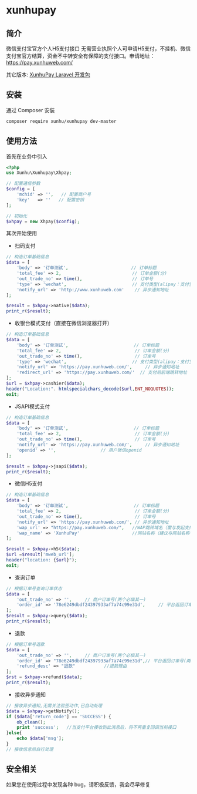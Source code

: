 # xunhupay

## 简介
微信支付宝官方个人H5支付接口 无需营业执照个人可申请H5支付，不挂机、微信支付宝官方结算，资金不中转安全有保障的支付接口。申请地址：https://pay.xunhuweb.com/

其它版本: [XunhuPay Laravel 开发包](https://gitee.com/wpweixin/xunhupay-laravel)

## 安装

通过 Composer 安装

```bash
composer require xunhu/xunhupay dev-master
```

## 使用方法

首先在业务中引入

```php
<?php
use Xunhu\Xunhupay\Xhpay;

// 配置通信参数
$config = [
    'mchid' => '',   // 配置商户号
    'key'   => ''   // 配置密钥
];

// 初始化
$xhpay = new Xhpay($config);
```

其次开始使用

- 扫码支付

```php
// 构造订单基础信息
$data = [
    'body' => '订单测试',                        // 订单标题
    'total_fee' => 2,                           // 订单金额(分)
    'out_trade_no' => time(),                   // 订单号
    'type' => 'wechat',                         // 支付类型(alipay：支付宝，wechat：微信)不填默认为wechat
    'notify_url' => 'http://www.xunhuweb.com'    // 异步通知地址
];

$result = $xhpay->native($data);
print_r($result);
```
- 收银台模式支付（直接在微信浏览器打开）

```php
// 构造订单基础信息
$data = [
    'body' => '订单测试',                         // 订单标题
    'total_fee' => 2,                            // 订单金额(分)
    'out_trade_no' => time(),                    // 订单号
    'type' => 'wechat',             			// 支付类型(alipay：支付宝，wechat：微信)不填默认为wechat
    'notify_url' => 'https://pay.xunhuweb.com/',     // 异步通知地址
    'redirect_url' => 'https://pay.xunhuweb.com/'  // 支付后前端跳转地址
];
$url = $xhpay->cashier($data);
header("Location:". htmlspecialchars_decode($url,ENT_NOQUOTES));
exit;
```

- JSAPI模式支付

```php
// 构造订单基础信息
$data = [
    'body' => '订单测试',                         // 订单标题
    'total_fee' => 2,                            // 订单金额(分)
    'out_trade_no' => time(),                    // 订单号
    'notify_url' => 'https://pay.xunhuweb.com/',     // 异步通知地址
    'openid' => '',                 // 用户微信openid
];

$result = $xhpay->jsapi($data);
print_r($result);
```
- 微信H5支付

```php
// 构造订单基础信息
$data = [
    'body' => '订单测试',                         // 订单标题
    'total_fee' => 2,                            // 订单金额(分)
    'out_trade_no' => time(),                    // 订单号
    'notify_url' => 'https://pay.xunhuweb.com/', // 异步通知地址
    'wap_url' => "https://pay.xunhuweb.com/",	//WAP跳转域名（需与发起支付的域名保持一致，请联系管理员配置H5域名）
    'wap_name' => 'XunhuPay'					//网站名称（建议与网站名称一致）
];

$result = $xhpay->h5($data);
$url =$result['mweb_url'];
header("location: {$url}");
exit;
```
- 查询订单

```php
// 根据订单号查询订单状态
$data = [
    'out_trade_no' => '',     // 商户订单号(两个必填其一)
    'order_id' => '78e6249dbdf24397933af7a74c99e31d',     // 平台返回订单号(两个必填其一)
];
$result = $xhpay->query($data);
print_r($result);
```
- 退款

```php
// 根据订单号退款
$data = [
	'out_trade_no' => '',     // 商户订单号(两个必填其一)
    'order_id' => "78e6249dbdf24397933af7a74c99e31d",// 平台返回订单号(两个必填其一)
    'refund_desc' => "退款"			//退款理由
];
$rst = $xhpay->refund($data);
print_r($result);
```
- 接收异步通知

```php
// 接收异步通知,无需关注验签动作,已自动处理
$data = $xhpay->getNotify();
if ($data['return_code'] == 'SUCCESS') {
    ob_clean();
    print 'success';   //当支付平台接收到此消息后，将不再重复回调当前接口
}else{
    echo $data['msg'];
}
// 接收信息后自行处理
```
## 安全相关
如果您在使用过程中发现各种 bug，请积极反馈，我会尽早修复